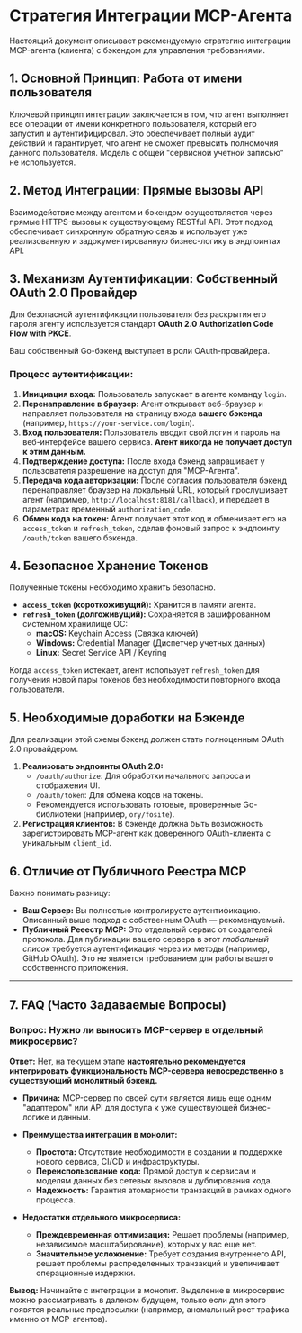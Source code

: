 # Стратегия Интеграции MCP-Агента

Настоящий документ описывает рекомендуемую стратегию интеграции MCP-агента (клиента) с бэкендом для управления требованиями.

## 1. Основной Принцип: Работа от имени пользователя

Ключевой принцип интеграции заключается в том, что агент выполняет все операции от имени конкретного пользователя, который его запустил и аутентифицировал. Это обеспечивает полный аудит действий и гарантирует, что агент не сможет превысить полномочия данного пользователя. Модель с общей "сервисной учетной записью" не используется.

## 2. Метод Интеграции: Прямые вызовы API

Взаимодействие между агентом и бэкендом осуществляется через прямые HTTPS-вызовы к существующему RESTful API. Этот подход обеспечивает синхронную обратную связь и использует уже реализованную и задокументированную бизнес-логику в эндпоинтах API.

## 3. Механизм Аутентификации: Собственный OAuth 2.0 Провайдер

Для безопасной аутентификации пользователя без раскрытия его пароля агенту используется стандарт **OAuth 2.0 Authorization Code Flow with PKCE**.

Ваш собственный Go-бэкенд выступает в роли OAuth-провайдера.

### Процесс аутентификации:

1.  **Инициация входа:** Пользователь запускает в агенте команду `login`.
2.  **Перенаправление в браузер:** Агент открывает веб-браузер и направляет пользователя на страницу входа **вашего бэкенда** (например, `https://your-service.com/login`).
3.  **Вход пользователя:** Пользователь вводит свой логин и пароль на веб-интерфейсе вашего сервиса. **Агент никогда не получает доступ к этим данным.**
4.  **Подтверждение доступа:** После входа бэкенд запрашивает у пользователя разрешение на доступ для "MCP-Агента".
5.  **Передача кода авторизации:** После согласия пользователя бэкенд перенаправляет браузер на локальный URL, который прослушивает агент (например, `http://localhost:8181/callback`), и передает в параметрах временный `authorization_code`.
6.  **Обмен кода на токен:** Агент получает этот код и обменивает его на `access_token` и `refresh_token`, сделав фоновый запрос к эндпоинту `/oauth/token` вашего бэкенда.

## 4. Безопасное Хранение Токенов

Полученные токены необходимо хранить безопасно.

-   **`access_token` (короткоживущий):** Хранится в памяти агента.
-   **`refresh_token` (долгоживущий):** Сохраняется в зашифрованном системном хранилище ОС:
    -   **macOS:** Keychain Access (Связка ключей)
    -   **Windows:** Credential Manager (Диспетчер учетных данных)
    -   **Linux:** Secret Service API / Keyring

Когда `access_token` истекает, агент использует `refresh_token` для получения новой пары токенов без необходимости повторного входа пользователя.

## 5. Необходимые доработки на Бэкенде

Для реализации этой схемы бэкенд должен стать полноценным OAuth 2.0 провайдером.

1.  **Реализовать эндпоинты OAuth 2.0:**
    -   `/oauth/authorize`: Для обработки начального запроса и отображения UI.
    -   `/oauth/token`: Для обмена кодов на токены.
    -   Рекомендуется использовать готовые, проверенные Go-библиотеки (например, `ory/fosite`).
2.  **Регистрация клиентов:** В бэкенде должна быть возможность зарегистрировать MCP-агент как доверенного OAuth-клиента с уникальным `client_id`.

## 6. Отличие от Публичного Реестра MCP

Важно понимать разницу:

-   **Ваш Сервер:** Вы полностью контролируете аутентификацию. Описанный выше подход с собственным OAuth — рекомендуемый.
-   **Публичный Рееестр MCP:** Это отдельный сервис от создателей протокола. Для публикации вашего сервера в этот *глобальный список* требуется аутентификация через их методы (например, GitHub OAuth). Это не является требованием для работы вашего собственного приложения.

---

## 7. FAQ (Часто Задаваемые Вопросы)

### **Вопрос:** Нужно ли выносить MCP-сервер в отдельный микросервис?

**Ответ:** Нет, на текущем этапе **настоятельно рекомендуется интегрировать функциональность MCP-сервера непосредственно в существующий монолитный бэкенд.**

-   **Причина:** MCP-сервер по своей сути является лишь еще одним "адаптером" или API для доступа к уже существующей бизнес-логике и данным. 

-   **Преимущества интеграции в монолит:**
    -   **Простота:** Отсутствие необходимости в создании и поддержке нового сервиса, CI/CD и инфраструктуры.
    -   **Переиспользование кода:** Прямой доступ к сервисам и моделям данных без сетевых вызовов и дублирования кода.
    -   **Надежность:** Гарантия атомарности транзакций в рамках одного процесса.

-   **Недостатки отдельного микросервиса:**
    -   **Преждевременная оптимизация:** Решает проблемы (например, независимое масштабирование), которых у вас еще нет.
    -   **Значительное усложнение:** Требует создания внутреннего API, решает проблемы распределенных транзакций и увеличивает операционные издержки.

**Вывод:** Начинайте с интеграции в монолит. Выделение в микросервис можно рассматривать в далеком будущем, только если для этого появятся реальные предпосылки (например, аномальный рост трафика именно от MCP-агентов).
